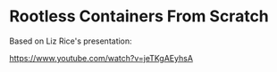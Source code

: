 # Rootless Containers From Scratch

Based on Liz Rice's presentation:

https://www.youtube.com/watch?v=jeTKgAEyhsA

